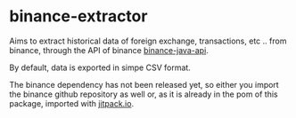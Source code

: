 # binance-extractor
Aims to extract historical data of foreign exchange, transactions, etc .. from binance, through the API of binance [binance-java-api](https://github.com/binance-exchange/binance-java-api).

By default, data is exported in simpe CSV format.

The binance dependency has not been released yet, so either you import the binance github repository as well or, as it is already in the pom of this package, imported with [jitpack.io](https://jitpack.io/).
